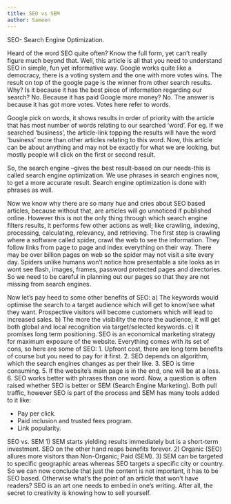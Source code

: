 ```yaml
---
title: SEO vs SEM
author: Sameen
---
```


SEO- Search Engine Optimization.

Heard of the word SEO quite often? Know the full form, yet can’t really figure much beyond that. Well, this article is all that you need to understand SEO in simple, fun yet informative way. Google works quite like a democracy, there is a voting system and the one with more votes wins. The result on top of the google page is the winner from other search results. Why? Is it because it has the best piece of information regarding our search? No. Because it has paid Google more money? No. The answer is because it has got more votes. Votes here refer to words.

Google pick on words, it shows results in order of priority with the article that has most number of words relating to our searched ‘word’. For eg. If we searched ‘business’, the article-link topping the results will have the word ‘business’ more than other articles relating to this word. Now, this article can be about anything and may not be exactly for what we are looking, but mostly people will click on the first or second result.

So, the search engine –gives the best result-based on our needs-this is called search engine optimization. We use phrases in search engines now, to get a more accurate result. Search engine optimization is done with phrases as well.

Now we know why there are so many hue and cries about SEO based articles, because without that, are articles will go unnoticed if published online. However this is not the only thing through which search engine filters results, it performs few other actions as well; like crawling, indexing, processing, calculating, relevancy, and retrieving. The first step is crawling where a software called spider, crawl the web to see the information. They follow links from page to page and index everything on their way. There may be over billion pages on web so the spider may not visit a site every day. Spiders unlike humans won’t notice how presentable a site looks as in wont see flash, images, frames, password protected pages and directories. So we need to be careful in planning out our pages so that they are not missing from search engines.

Now let’s pay heed to some other benefits of SEO: a) The keywords would optimise the search to a target audience which will get to know/see what they want. Prospective visitors will become customers which will lead to increased sales. b) The more the visibility the more the audience, it will get both global and local recognition via target/selected keywords. c) It promises long term positioning. SEO is an economical marketing strategy for maximum exposure of the website. Everything comes with its set of cons, so here are some of SEO: 1. Upfront cost, there are long term benefits of course but you need to pay for it first. 2. SEO depends on algorithm, which the search engines changes as per their like. 3. SEO is time consuming. 5. If the website’s main page is in the end, one will be at a loss. 6. SEO works better with phrases than one word. Now, a question is often raised whether SEO is better or SEM (Search Engine Marketing). Both pull traffic, however SEO is part of the process and SEM has many tools added to it like:

<ul class="listItem style12">
	<li>Pay per click.</li>
	<li>Paid inclusion and trusted fees program.</li>
	<li>Link popularity.</li>
</ul>

SEO vs. SEM 1) SEM starts yielding results immediately but is a short-term investment. SEO on the other hand reaps benefits forever. 2) Organic (SEO) allures more visitors than Non-Organic; Paid (SEM). 3) SEM can be targeted to specific geographic areas whereas SEO targets a specific city or country. So we can now conclude that just the content is not important, it has to be SEO based. Otherwise what’s the point of an article that won’t have readers? SEO is an art one needs to embed in one’s writing. After all, the secret to creativity is knowing how to sell yourself.